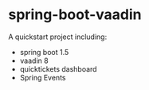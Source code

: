 # spring-boot-vaadin

A quickstart project including:

* spring boot 1.5
* vaadin 8
* quicktickets dashboard
* Spring Events

